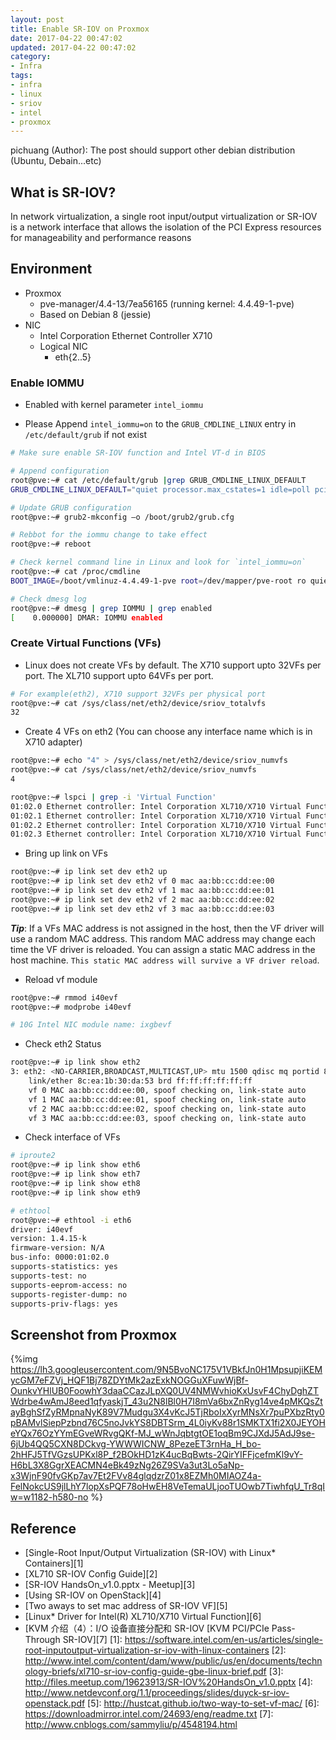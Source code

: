 ```yaml
---
layout: post
title: Enable SR-IOV on Proxmox
date: 2017-04-22 00:47:02
updated: 2017-04-22 00:47:02
category:
- Infra
tags:
- infra
- linux
- sriov
- intel
- proxmox
---
```


pichuang (Author): The post should support other debian distribution (Ubuntu, Debain...etc)

## What is SR-IOV?
In network virtualization, a single root input/output virtualization or SR-IOV is a network interface that allows the isolation of the PCI Express resources for manageability and performance reasons

## Environment
- Proxmox
  - pve-manager/4.4-13/7ea56165 (running kernel: 4.4.49-1-pve)
  - Based on Debian 8 (jessie)
- NIC
  - Intel Corporation Ethernet Controller X710
  - Logical NIC
    - eth{2..5}

<!--more-->

### Enable IOMMU

- Enabled with kernel parameter `intel_iommu`

- Please Append `intel_iommu=on` to the `GRUB_CMDLINE_LINUX` entry in `/etc/default/grub` if not exist
```bash
# Make sure enable SR-IOV function and Intel VT-d in BIOS

# Append configuration
root@pve:~# cat /etc/default/grub |grep GRUB_CMDLINE_LINUX_DEFAULT
GRUB_CMDLINE_LINUX_DEFAULT="quiet processor.max_cstates=1 idle=poll pcie_aspm=off intel_iommu=on"

# Update GRUB configuration 
root@pve:~# grub2-mkconfig –o /boot/grub2/grub.cfg

# Rebbot for the iommu change to take effect
root@pve:~# reboot

# Check kernel command line in Linux and look for `intel_iommu=on`
root@pve:~# cat /proc/cmdline
BOOT_IMAGE=/boot/vmlinuz-4.4.49-1-pve root=/dev/mapper/pve-root ro quiet intel_iommu=on processor.max_cstates=1 idle=poll pcie_aspm=off

# Check dmesg log
root@pve:~# dmesg | grep IOMMU | grep enabled
[    0.000000] DMAR: IOMMU enabled
```

### Create Virtual Functions (VFs)

- Linux does not create VFs by default. The X710 support upto 32VFs per port. The XL710 support upto 64VFs per port.
```bash
# For example(eth2), X710 support 32VFs per physical port
root@pve:~# cat /sys/class/net/eth2/device/sriov_totalvfs
32
```

- Create 4 VFs on eth2 (You can choose any interface name which is in X710 adapter)
```bash
root@pve:~# echo "4" > /sys/class/net/eth2/device/sriov_numvfs
root@pve:~# cat /sys/class/net/eth2/device/sriov_numvfs
4

root@pve:~# lspci | grep -i 'Virtual Function'
01:02.0 Ethernet controller: Intel Corporation XL710/X710 Virtual Function (rev 02)
01:02.1 Ethernet controller: Intel Corporation XL710/X710 Virtual Function (rev 02)
01:02.2 Ethernet controller: Intel Corporation XL710/X710 Virtual Function (rev 02)
01:02.3 Ethernet controller: Intel Corporation XL710/X710 Virtual Function (rev 02)
```

- Bring up link on VFs
```bash
root@pve:~# ip link set dev eth2 up
root@pve:~# ip link set dev eth2 vf 0 mac aa:bb:cc:dd:ee:00
root@pve:~# ip link set dev eth2 vf 1 mac aa:bb:cc:dd:ee:01
root@pve:~# ip link set dev eth2 vf 2 mac aa:bb:cc:dd:ee:02
root@pve:~# ip link set dev eth2 vf 3 mac aa:bb:cc:dd:ee:03
```
***Tip***: If a VFs MAC address is not assigned in the host, then the VF driver will use a random MAC address. This random MAC address may change each time the VF driver is reloaded. You can assign a static MAC address in the host machine. `This static MAC address will survive a VF driver reload`.

- Reload vf module
```bash
root@pve:~# rmmod i40evf
root@pve:~# modprobe i40evf

# 10G Intel NIC module name: ixgbevf
```


- Check eth2 Status
```bash
root@pve:~# ip link show eth2
3: eth2: <NO-CARRIER,BROADCAST,MULTICAST,UP> mtu 1500 qdisc mq portid 8cea1b30da53 state DOWN mode DEFAULT group default qlen 1000
    link/ether 8c:ea:1b:30:da:53 brd ff:ff:ff:ff:ff:ff
    vf 0 MAC aa:bb:cc:dd:ee:00, spoof checking on, link-state auto
    vf 1 MAC aa:bb:cc:dd:ee:01, spoof checking on, link-state auto
    vf 2 MAC aa:bb:cc:dd:ee:02, spoof checking on, link-state auto
    vf 3 MAC aa:bb:cc:dd:ee:03, spoof checking on, link-state auto
```

- Check interface of VFs
```bash
# iproute2
root@pve:~# ip link show eth6
root@pve:~# ip link show eth7
root@pve:~# ip link show eth8
root@pve:~# ip link show eth9

# ethtool
root@pve:~# ethtool -i eth6
driver: i40evf
version: 1.4.15-k
firmware-version: N/A
bus-info: 0000:01:02.0
supports-statistics: yes
supports-test: no
supports-eeprom-access: no
supports-register-dump: no
supports-priv-flags: yes
```

## Screenshot from Proxmox
{%img https://lh3.googleusercontent.com/9N5BvoNC175V1VBkfJn0H1MpsupjiKEMycGM7eFZVj_HQF1Bj78ZDYtMk2azExkNOGGuXFuwWjBf-OunkvYHlUB0FoowhY3daaCCazJLpXQ0UV4NMWvhioKxUsvF4ChyDghZTWdrbe4wAmJ8eed1qfyaskjT_43u2N8lBl0H7I8mVa6bxZnRyg14ve4pMKQsZtayBghSfZyRMpnaNyK89V7Mudgu3X4vKcJ5TjRboIxXyrMNsXr7puPXbzRty0pBAMvlSiepPzbnd76C5noJvkYS8DBTSrm_4L0iyKv88r1SMKTX1fi2X0JEYOHeYQx76OzYYmEGveWRvgQKf-MJ_wWnJqbtgtOE1oqBm9CJXdJ5AdJ9se-6jUb4QQ5CXN8DCkvg-YWWWICNW_8PezeET3rnHa_H_bo-2hHFJ5TfVGzsUPKxl8P_f2BOkHD1zK4ucBqBwts-2QirYIFFjcefmKl9vY-H6bL3X8GgrXEACMN4eBk49zNg26Z9SVa3ut3Lo5aNp-x3WjnF90fvGKp7av7Et2FVv84glqdzrZ01x8EZMh0MIAOZ4a-FelNokcUS9jlLhY7lopXsPQF78oHwEH8VeTemaULjooTUOwb7TiwhfqU_Tr8qIw=w1182-h580-no %}

## Reference
- [Single-Root Input/Output Virtualization (SR-IOV) with Linux* Containers][1]
- [XL710 SR-IOV Config Guide][2]
- [SR-IOV HandsOn_v1.0.pptx - Meetup][3]
- [Using SR-IOV on OpenStack][4]
- [Two aways to set mac address of SR-IOV VF][5]
- [Linux* Driver for Intel(R) XL710/X710 Virtual Function][6]
- [KVM 介绍（4）：I/O 设备直接分配和 SR-IOV [KVM PCI/PCIe Pass-Through SR-IOV][7]
[1]: https://software.intel.com/en-us/articles/single-root-inputoutput-virtualization-sr-iov-with-linux-containers
[2]: http://www.intel.com/content/dam/www/public/us/en/documents/technology-briefs/xl710-sr-iov-config-guide-gbe-linux-brief.pdf
[3]: http://files.meetup.com/19623913/SR-IOV%20HandsOn_v1.0.pptx
[4]: http://www.netdevconf.org/1.1/proceedings/slides/duyck-sr-iov-openstack.pdf
[5]: http://hustcat.github.io/two-way-to-set-vf-mac/
[6]: https://downloadmirror.intel.com/24693/eng/readme.txt
[7]: http://www.cnblogs.com/sammyliu/p/4548194.html